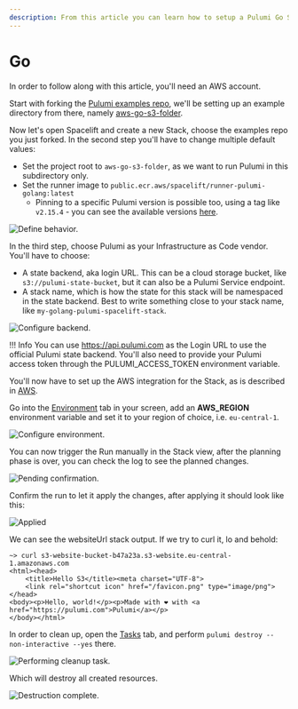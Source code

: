 ```yaml
---
description: From this article you can learn how to setup a Pulumi Go Stack in Spacelift
---
```


# Go

In order to follow along with this article, you'll need an AWS account.

Start with forking the [Pulumi examples repo](https://github.com/pulumi/examples), we'll be setting up an example directory from there, namely [aws-go-s3-folder](https://github.com/pulumi/examples/tree/master/aws-go-s3-folder).

Now let's open Spacelift and create a new Stack, choose the examples repo you just forked. In the second step you'll have to change multiple default values:

* Set the project root to `aws-go-s3-folder`, as we want to run Pulumi in this subdirectory only.
* Set the runner image to `public.ecr.aws/spacelift/runner-pulumi-golang:latest`
  * Pinning to a specific Pulumi version is possible too, using a tag like `v2.15.4` - you can see the available versions [here](https://gallery.ecr.aws/spacelift/runner-pulumi-golang).

![Define behavior.](/assets/images/image%20%2842%29.png)

In the third step, choose Pulumi as your Infrastructure as Code vendor. You'll have to choose:

* A state backend, aka login URL. This can be a cloud storage bucket, like `s3://pulumi-state-bucket`, but it can also be a Pulumi Service endpoint.
* A stack name, which is how the state for this stack will be namespaced in the state backend. Best to write something close to your stack name, like `my-golang-pulumi-spacelift-stack`.

![Configure backend.](/assets/images/image%20%2837%29.png)

!!! Info
You can use https://api.pulumi.com as the Login URL to use the official Pulumi state backend. You'll also need to provide your Pulumi access token through the PULUMI\_ACCESS\_TOKEN environment variable.


You'll now have to set up the AWS integration for the Stack, as is described in [AWS](../../../integrations/cloud-providers/aws.md#setting-up-aws-integration).

Go into the [Environment](../../../concepts/configuration/environment.md) tab in your screen, add an **AWS\_REGION** environment variable and set it to your region of choice, i.e. `eu-central-1`.

![Configure environment.](/assets/images/image%20%2823%29.png)

You can now trigger the Run manually in the Stack view, after the planning phase is over, you can check the log to see the planned changes.

![Pending confirmation.](/assets/images/image%20%288%29.png)

Confirm the run to let it apply the changes, after applying it should look like this:

![Applied](/assets/images/image%20%289%29.png)

We can see the websiteUrl stack output. If we try to curl it, lo and behold:

```
~> curl s3-website-bucket-b47a23a.s3-website.eu-central-1.amazonaws.com
<html><head>
    <title>Hello S3</title><meta charset="UTF-8">
    <link rel="shortcut icon" href="/favicon.png" type="image/png">
</head>
<body><p>Hello, world!</p><p>Made with ❤️ with <a href="https://pulumi.com">Pulumi</a></p>
</body></html>
```

In order to clean up, open the [Tasks](../../../concepts/run/task.md) tab, and perform `pulumi destroy --non-interactive --yes` there.

![Performing cleanup task.](/assets/images/image%20%285%29.png)

Which will destroy all created resources.

![Destruction complete.](/assets/images/image%20%2811%29.png)
